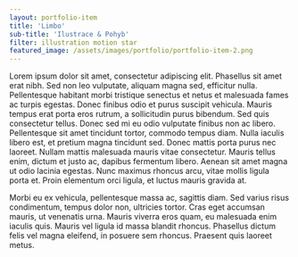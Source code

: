 ```yaml
---
layout: portfolio-item
title: 'Limbo'
sub-title: 'Ilustrace & Pohyb'
filter: illustration motion star
featured_image: /assets/images/portfolio/portfolio-item-2.png
---
```


Lorem ipsum dolor sit amet, consectetur adipiscing elit. Phasellus sit amet erat nibh. Sed non leo vulputate, aliquam magna sed, efficitur nulla. Pellentesque habitant morbi tristique senectus et netus et malesuada fames ac turpis egestas. Donec finibus odio et purus suscipit vehicula. Mauris tempus erat porta eros rutrum, a sollicitudin purus bibendum. Sed quis consectetur tellus. Donec sed mi eu odio vulputate finibus non ac libero. Pellentesque sit amet tincidunt tortor, commodo tempus diam. Nulla iaculis libero est, et pretium magna tincidunt sed. Donec mattis porta purus nec laoreet. Nullam mattis malesuada mauris vitae consectetur. Mauris tellus enim, dictum et justo ac, dapibus fermentum libero. Aenean sit amet magna ut odio lacinia egestas. Nunc maximus rhoncus arcu, vitae mollis ligula porta et. Proin elementum orci ligula, et luctus mauris gravida at.

Morbi eu ex vehicula, pellentesque massa ac, sagittis diam. Sed varius risus condimentum, tempus dolor non, ultricies tortor. Cras eget accumsan mauris, ut venenatis urna. Mauris viverra eros quam, eu malesuada enim iaculis quis. Mauris vel ligula id massa blandit rhoncus. Phasellus dictum felis vel magna eleifend, in posuere sem rhoncus. Praesent quis laoreet metus.
